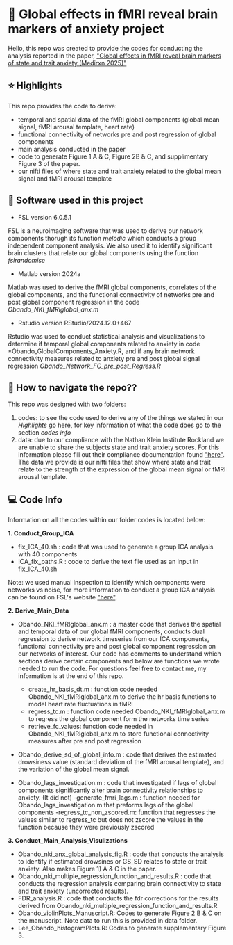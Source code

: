 # :brain: Global effects in fMRI reveal brain markers of anxiety project
Hello, this repo was created to provide the codes for conducting the analysis reported in the paper, ["Global effects in fMRI reveal brain markers of state and trait anxiety (Medirxn 2025)"](https://www.medrxiv.org/content/10.1101/2025.07.15.25331571v1#:~:text=Results%3A%20We%20observe%20that%20the,tied%20to%20the%20anxious%20experience.)

## ⭐ Highlights
This repo provides the code to derive:
- temporal and spatial data of the fMRI global components (global mean signal, fMRI arousal template, heart rate)
- functional connectivity of networks pre and post regression of global components
- main analysis conducted in the paper
- code to generate Figure 1 A & C, Figure 2B & C, and supplimentary Figure 3 of the paper.
- our nifti files of where state and trait anxiety related to the global mean signal and fMRI arousal template

## 🧭 Software used in this project

- FSL version 6.0.5.1

FSL is a neuroimaging software that was used to derive our network components thorugh its function *melodic* which conducts a group independent component analysis. We also used it to identify significant brain clusters that relate our global components using the function *fslrandomise*

- Matlab version 2024a

Matlab was used to derive the fMRI global components, correlates of the global components, and the functional connectivity of networks pre and post global component regression in the code *Obando_NKI_fMRIglobal_anx.m*

- Rstudio version RStudio/2024.12.0+467

Rstudio was used to conduct statistical analysis and visualizations to determine if temporal global components related to anxiety in code *Obando_GlobalComponents_Anxiety.R, and if any brain network connectivity measures related to anxiety pre and post global signal regression *Obando_Network_FC_pre_post_Regress.R*

## 📑 How to navigate the repo??

This repo was designed with two folders: 

1. codes: to see the code used to derive any of the things we stated in our *Highlights* go here, for key information of what the code does go to the section  *codes info*
2. data: due to our compliance with the Nathan Klein Institute Rockland we are unable to share the subjects state and trait anxiety scores. For this information please fill out their compliance documentation found ["here"](http://fcon_1000.projects.nitrc.org/indi/enhanced/sharing_phenotypic.html). The data we provide is our nifti files that show where state and trait relate to the strength of the expression of the global mean signal or fMRI arousal template.

## 💻 Code Info

Information on all the codes within our folder codes is located below:

**1. Conduct_Group_ICA**
 - fix_ICA_40.sh : code that was used to generate a group ICA analysis with 40 components
 - ICA_fix_paths.R : code to derive the text file used as an input in fix_ICA_40.sh

Note: we used manual inspection to identify which components were networks vs noise, for more information to conduct a group ICA analysis can be found on FSL's website ["here"](https://web.mit.edu/fsl_v5.0.10/fsl/doc/wiki/MELODIC.html).

**2. Derive_Main_Data**

- Obando_NKI_fMRIglobal_anx.m : a master code that derives the spatial and temporal data of our global fMRI components, conducts dual regression to derive network timeseries from our ICA components, functional connectivity pre and post global component regression on our networks of interest. Our code has comments to understand which sections derive certain components and below are functions we wrote needed to run the code. For questions feel free to contact me, my information is at the end of this repo.
  - create_hr_basis_dt.m : function code needed Obando_NKI_fMRIglobal_anx.m to derive the hr basis functions to model heart rate fluctuations in fMRI
  - regress_tc.m : function code needed Obando_NKI_fMRIglobal_anx.m to regress the global component form the networks time series
  - retrieve_fc_values: function code needed in Obando_NKI_fMRIglobal_anx.m to store functional connectivity measures after pre and post regression
   
- Obando_derive_sd_of_global_info.m : code that derives the estimated drowsiness value (standard deviation of the fMRI arousal template), and the variation of the global mean signal.
- Obando_lags_investigation.m : code that investigated if lags of global components significantly alter brain connectivity relationships to anxiety. (It did not)
  -generate_fmri_lags.m : function needed for Obando_lags_investigation.m that preforms lags of the global components
  -regress_tc_non_zscored.m: function that regresses the values similar to regress_tc but does not zscore the values in the function because they were previously zscored

**3. Conduct_Main_Analysis_Visulizations**

- Obando_nki_anx_global_analysis_fig.R : code that conducts the analysis to identify if estimated drowsines or GS_SD relates to state or trait anxiety. Also makes Figure 1) A & C in the paper.
- Obando_nki_multiple_regression_function_and_results.R : code that conducts the regression analysis comparing brain connectivity to state and trait anxiety (uncorrected results).
- FDR_analysis.R : code that conducts the fdr corrections for the results derived from Obando_nki_multiple_regression_function_and_results.R
- Obando_violinPlots_Manuscript.R: Codes to generate Figure 2 B & C on the manuscript. Note data to run this is provided in data folder.
- Lee_Obando_histogramPlots.R: Codes to generate supplementary Figure 3. 


   









